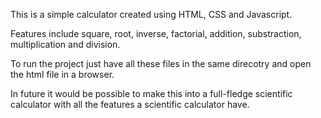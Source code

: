 This is a simple calculator created using HTML, CSS and Javascript.

Features include square, root, inverse, factorial, addition, substraction, multiplication and division.

To run the project just have all these files in the same direcotry and open the html file in a browser.

In future it would be possible to make this into a full-fledge scientific calculator with all the features a scientific calculator have.
